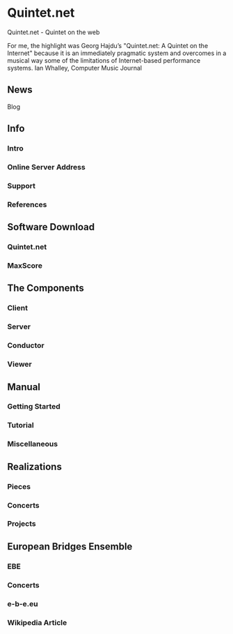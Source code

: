 # Quintet.net
Quintet.net - Quintet on the web

For me, the highlight was Georg Hajdu’s "Quintet.net: A Quintet on the Internet" because it is an immediately pragmatic system and overcomes in a musical way some of the limitations of Internet-based performance systems.
Ian Whalley, Computer Music Journal


## News
Blog
## Info
### Intro
### Online Server Address
### Support
### References
## Software Download
### Quintet.net
### MaxScore
## The Components
### Client
### Server
### Conductor
### Viewer
## Manual
### Getting Started
### Tutorial
### Miscellaneous
## Realizations
### Pieces
### Concerts
### Projects
## European Bridges Ensemble
### EBE
### Concerts
### e-b-e.eu
### Wikipedia Article